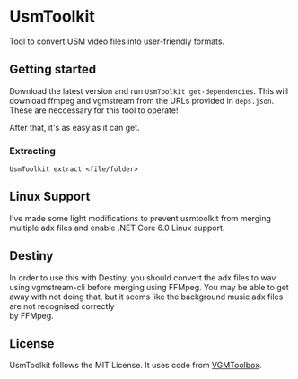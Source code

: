 # UsmToolkit

Tool to convert USM video files into user-friendly formats.

## Getting started

Download the latest version and run `UsmToolkit get-dependencies`. This will download ffmpeg and vgmstream from the URLs provided in `deps.json`. These are neccessary for this tool to operate!

After that, it's as easy as it can get.

### Extracting
```
UsmToolkit extract <file/folder>
```

## Linux Support

I've made some light modifications to prevent usmtoolkit from merging multiple adx files and enable .NET Core 6.0 Linux support.

## Destiny

In order to use this with Destiny, you should convert the adx files to wav using vgmstream-cli before merging using FFMpeg.
You may be able to get away with not doing that, but it seems like the background music adx files are not recognised correctly  
by FFMpeg.

## License

UsmToolkit follows the MIT License. It uses code from [VGMToolbox](https://sourceforge.net/projects/vgmtoolbox/).
